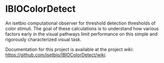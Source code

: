 # IBIOColorDetect

An isetbio computational observer for threshold detection thresholds of color stimuli.  The goal of these calculations is to understand how various factors early in the visual pathways limit performance on this simple and rigorously characterized visual task.

Documentation for this project is available at the project wiki: https://github.com/isetbio/IBIOColorDetect/wiki.

